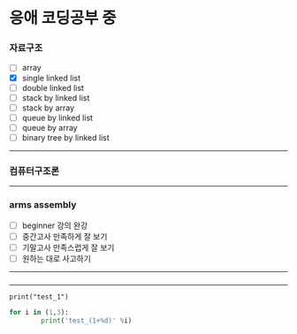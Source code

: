<!---
kau-newbie/kau-newbie is a ✨ special ✨ repository because its `README.md` (this file) appears on your GitHub profile.
You can click the Preview link to take a look at your changes.
--->
# 응애 코딩공부 중

### 자료구조
- [ ] array
- [x] single linked list 
- [ ] double linked list
- [ ] stack by linked list
- [ ] stack by array
- [ ] queue by linked list
- [ ] queue by array
- [ ] binary tree by linked list
___
### 컴퓨터구조론
___
### arms assembly
- [ ] beginner 강의 완강
- [ ] 중간고사 만족하게 잘 보기
- [ ] 기말고사 만족스럽게 잘 보기
- [ ] 원하는 대로 사고하기
___
### 


___
`print("test_1")`
```py
for i in (1,3):
        print('test_(1+%d)' %i)
